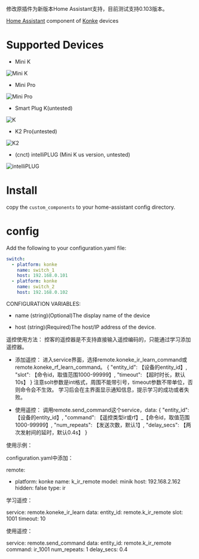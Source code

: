 
修改原插件为新版本Home Assistant支持，目前测试支持0.103版本。

[Home Assistant](https://www.home-assistant.io/) component of [Konke](http://www.ikonke.com/) devices

# Supported Devices

- Mini K

![Mini K](https://p5.ssl.qhimg.com/dm/300_300_/t01763cbb0d461968a5.png)
- Mini Pro

![Mini Pro](https://p2.ssl.qhimg.com/dm/300_300_/t01da45d0484178dfab.jpg)
- Smart Plug K(untested)

![K](https://p1.ssl.qhimg.com/dm/300_300_/t016c9c239d8d71fb78.jpg)
- K2 Pro(untested)

![K2](https://p1.ssl.qhimg.com/dm/300_300_/t019a7103eb99573480.jpg)

- (cnct) intelliPLUG (Mini K us version, untested)

![intelliPLUG](https://p5.ssl.qhimg.com/dm/300_300_/t0166baaec86aa83a4b.jpg)

# Install
copy the `custom_components` to your home-assistant config directory.

# config
Add the following to your configuration.yaml file:
```yaml
switch:
  - platform: konke
    name: switch_1
    host: 192.168.0.101
  - platform: konke
    name: switch_2
    host: 192.168.0.102
```

CONFIGURATION VARIABLES:

- name
  (string)(Optional)The display name of the device

- host
  (string)(Required)The host/IP address of the device.
  
遥控使用方法：
控客的遥控器是不支持直接输入遥控编码的，只能通过学习添加遥控器。

- 添加遥控：
进入service界面，选择remote.koneke_ir_learn_command或remote.koneke_rf_learn_command。
{
  "entity_id": 【设备的entity_id】,
  "slot": 【命令id，取值范围1000-99999】,
  "timeout": 【超时时长，默认10s】
}
注意solt参数是int格式，周围不能带引号，timeout参数不带单位，否则命令会不生效。
学习后会在主界面显示通知信息，提示学习的成功或者失败。

- 使用遥控：
调用remote.send_command这个service，data:
{
  "entity_id": 【设备的entity_id】,
  "command": 【遥控类型ir或rf】_【命令id，取值范围1000-99999】,
  "num_repeats": 【发送次数，默认1】,
  "delay_secs": 【两次发射间的延时，默认0.4s】
}

使用示例：

configuration.yaml中添加：

remote:
  - platform: konke
    name: k_ir_remote
    model: minik
    host: 192.168.2.162
    hidden: false
    type: ir

学习遥控：

service: remote.koneke_ir_learn
data:
  entity_id: remote.k_ir_remote
  slot: 1001
  timeout: 10

使用遥控：

service: remote.send_command
data:
  entity_id: remote.k_ir_remote
  command: ir_1001
  num_repeats: 1
  delay_secs: 0.4
